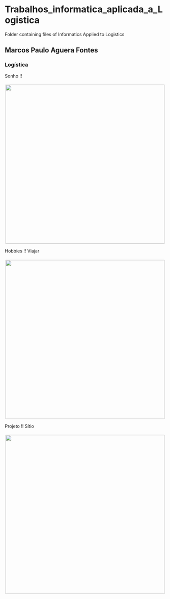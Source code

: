 # Trabalhos_informatica_aplicada_a_Logistica
Folder containing files of Informatics Applied to Logistics

## Marcos Paulo Aguera Fontes
### Logística


Sonho !!
####
<p align="center">
 <img src="https://sindhoteisfoz.com.br/wp-content/uploads/2023/05/melhores-paises-capa.jpg)" width="500"/>
</p>


Hobbies !!
Viajar
####
<p align="center">
 <img src="https://www.google.com/url?sa=i&url=https%3A%2F%2Fwww.segueviagem.com.br%2Fagente-de-viagens%2F6-competencias-de-um-bom-agente-de-viagens%2F&psig=AOvVaw3P4TC9G9pFJkWPmH8mkmin&ust=1692406238280000&source=images&cd=vfe&opi=89978449&ved=0CA4QjRxqFwoTCJC5t9j-5IADFQAAAAAdAAAAABAD)" width="500"/>
</p>


Projeto !!
Sítio
####
<p align="center">
 <img src="https://static.wixstatic.com/media/ee2327_f2431ea619394c689af91eda965635f1~mv2.jpeg/v1/fill/w_600,h_342,al_c,q_80,usm_0.66_1.00_0.01,enc_auto/ee2327_f2431ea619394c689af91eda965635f1~mv2.jpeg)" width="500"/>
</p>



